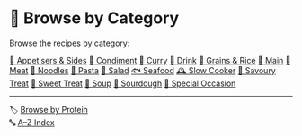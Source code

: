 # 📁 Browse by Category

Browse the recipes by category:

[🥂 Appetisers & Sides](../category/appetisers_sides.md) 
[🍯 Condiment](../category/condiment.md) 
[🍛 Curry](../category/curry.md) 
[🍹 Drink](../category/drink.md) 
[🍚 Grains & Rice](../category/grains_rice.md) 
[🍲 Main](../category/main.md) 
[🍗 Meat](../category/meat.md)
[🍜 Noodles](../category/noodles.md)
[🍝 Pasta](../category/pasta.md) 
[🥗 Salad](../category/salad.md) 
[🐟 Seafood](../category/seafood.md) 
[🕰️ Slow Cooker](../category/slow_cooker.md) 
[🥖 Savoury Treat](../category/savoury.md) 
[🍪 Sweet Treat](../category/sweet.md) 
[🥘 Soup](../category/soup.md) 
[🍞 Sourdough](../category/sourdough.md) 
[🎉 Special Occasion](../category/special_occasion.md) 


---

🏷️ [Browse by Protein](../indexes/proteins.md)  
🔤 [A–Z Index](../indexes/alphabet.md)